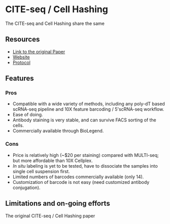 # CITE-seq / Cell Hashing

The CITE-seq and Cell Hashing share the same

## Resources

- [Link to the original Paper](https://genomebiology.biomedcentral.com/articles/10.1186/s13059-018-1603-1)
- [Website](https://cite-seq.com/cell-hashing/)
- [Protocol](https://citeseq.files.wordpress.com/2019/02/cell_hashing_protocol_190213.pdf)

## Features

### Pros

- Compatible with a wide variety of methods, including any poly-dT based scRNA-seq pipeline and 10X feature barcoding / 5'scRNA-seq workflow.
- Ease of doing.
- Antibody staining is very stable, and can survive FACS sorting of the cells.
- Commercially available through BioLegend.

### Cons

- Price is relatively high (~$20 per staining) compared with MULTI-seq; but more affordable than 10X Cellplex.
- *In situ* labeling is yet to be tested, have to dissociate the samples into single cell suspension first.
- Limited numbers of barcodes commercially available (only 14).
- Customization of barcode is not easy (need customized antibody conjugation).

## Limitations and on-going efforts

The original CITE-seq / Cell Hashing paper